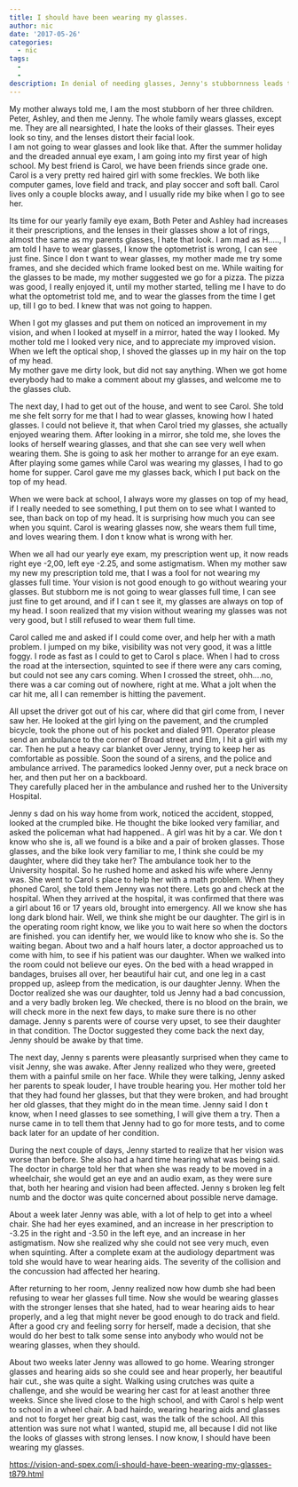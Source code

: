 ```yaml
---
title: I should have been wearing my glasses.
author: nic
date: '2017-05-26'
categories:
  - nic
tags:
  - 
  - 
description: In denial of needing glasses, Jenny's stubbornness leads to a life-changing accident that forces her to face reality.
---
```

My mother always told me, I am the most stubborn of her three children.
Peter, Ashley, and then me Jenny.
The whole family wears glasses, except me.
They are all nearsighted, I hate the looks of their glasses.
Their eyes look so tiny, and the lenses distort their facial look.  
I am not going to wear glasses and look like that. 
After the summer holiday and the dreaded annual eye exam, I am going into my first year of high school.
My best friend is Carol, we have been friends since grade one.
Carol is a very pretty red haired girl with some freckles.
We both like computer games,  love field and track, and play soccer and soft ball.
Carol lives only a couple blocks away, and I usually ride my bike when I go to see her.

Its time for our yearly family eye exam,
Both Peter and Ashley had increases it their prescriptions, and the lenses in their glasses show 
a lot of rings, almost the same as my parents glasses, I hate that look.
I am mad as H....., I am told I have to wear glasses, I know the optometrist is wrong, I can see just fine.
Since I don t want to wear glasses, my mother made me try some frames, and she decided which frame looked best on me.
While waiting for the glasses to be made, my mother suggested we go for a pizza.
The pizza was good, I really enjoyed it, until my mother started, telling me I have to do what the 
optometrist told me, and to wear the glasses from the time I get up, till I go to bed.
I knew that was not going to happen.

When I got my glasses and put them on noticed an improvement in my vision, and when I looked at myself in a mirror, hated the way I looked.
My mother told me I looked very nice, and to appreciate my improved vision.
When we left the optical shop, I shoved the glasses up in my hair on the top of my head.  
My mother gave me dirty look, but did not say anything.
When we got home everybody had to make a comment about my glasses, and welcome me to the glasses club.

The next day, I had to get out of the house, and went to see Carol.
She told me she felt sorry for me that I had to wear glasses, knowing how I hated glasses.
I could not believe it, that when Carol tried my glasses, she actually enjoyed wearing them.
After looking in a mirror, she told me, she loves the looks of herself wearing glasses, and that she can see very well when wearing them.
She is going to ask her mother to arrange for an eye exam.
After playing some games while Carol was wearing my glasses, I had to go home for supper.
Carol gave me my glasses back, which I put back on the top of my head.

When we were back at school, I always wore my glasses on top of my head, if I really needed 
to see something, I put them on to see what I wanted to see, than back on top of my head.
It is surprising how much you can see when you squint.
Carol is wearing glasses now, she wears them full time, and loves wearing them.
I don t know what is wrong with her.

When we all had our yearly eye exam, my prescription went up, it now reads
right eye -2,00, left eye -2.25, and some astigmatism.
When my mother saw my new my prescription told me, that I was a fool for not wearing my glasses full time. 
Your vision is not good enough to go without wearing your glasses.
But stubborn me is not going to wear glasses full time, I can see just fine to get around, and if 
I can t see it, my glasses are always on top of my head.
I soon realized that my vision without wearing my glasses was not very good, but I still refused to wear them full time.

Carol called me and asked if I could come over, and help her with a math problem.
I jumped on my bike, visibility was not very good, it was a little foggy.
I rode as fast as I could to get to Carol s place.
When I had to cross the road at the intersection, squinted to see if there were any cars coming, 
but could not see any cars coming.
When I crossed the street, ohh....no, there was a car coming out of nowhere, right at me.
What a jolt when the car hit me, all I can remember is hitting the pavement.

All upset the driver got out of his car, where did that girl come from, I never saw her.
He looked at the girl lying on the pavement, and the crumpled bicycle, took the phone out of his pocket and dialed 911.
Operator please send an ambulance to the corner of Broad street and Elm, I hit a girl with my car.
Then he put a heavy car blanket over Jenny, trying to keep her as comfortable as possible.
Soon the sound of a sirens, and the police and ambulance arrived.
The paramedics looked Jenny over, put a neck brace on her, and then put her on a backboard.  
They carefully placed her in the ambulance and rushed her to the University Hospital.

Jenny s dad on his way home from work, noticed the accident,  stopped, looked at the crumpled bike.  He thought the bike looked very familiar, and asked the policeman what had happened..
A girl was hit by a car.
We don t know who she is, all we found is a bike and a pair of broken glasses.
Those glasses, and the bike look very familiar to me,  I think she could be my daughter, where did they take her?
The ambulance took her to the University hospital.
So he rushed home and asked his wife where Jenny was.
She went to Carol s place to help her with a math problem.
When they phoned Carol, she told them Jenny was not there.
Lets go and check at the hospital.
When they arrived at the hospital, it was confirmed that there was a girl about 16 or 17 years old,
brought into emergency.
All we know she has long dark blond hair.
Well, we think she might be our daughter. 
The girl is in the operating room right know, we like you to wait here so when the doctors are finished. you can identify her, we would like to know who she is.
So the waiting began.
About two and a half hours later, a doctor approached us to come with him, to see if his patient was our daughter.
When we walked into the room could not believe our eyes.
On the bed with a head wrapped in bandages, bruises all over, her beautiful hair cut, and one leg in a cast propped up, asleep from the medication,  is our daughter Jenny. 
When the Doctor realized she was our daughter, told us Jenny had a bad concussion, and a very badly broken leg.
We checked, there is no blood on the brain, we will check more in the next few days, to make sure there is no other damage.
Jenny s parents were of course very upset, to see their daughter in that condition. 
The Doctor suggested they come back the next day, Jenny should be awake by that time.

The next day, Jenny s parents were pleasantly surprised when they came to visit Jenny, she was awake.
After Jenny realized who they were, greeted them with a painful smile on her face.
While they were talking, Jenny asked her parents to speak louder, I have trouble hearing you. 
Her mother told her that they had found her glasses, but that they were broken, and had brought her old glasses, that they might do in the mean time. 
Jenny said I don t know, when I need glasses to see something,  I will give them a try.
Then a nurse came in to tell them that Jenny had to go for more tests, and to come back later for an update of her condition.

During the next couple of days, Jenny started to realize that her vision was worse than before.
She also had a hard time hearing what was being said.
The doctor in charge told her that when she was ready to be moved in a wheelchair, she would get an eye and an audio exam, as they were sure that, both her hearing and vision had been affected.
Jenny s broken leg felt numb and the doctor was quite concerned about possible nerve damage.

About a week later Jenny was able, with a lot of help to get into a wheel chair.
She had her eyes examined, and an increase in her prescription to -3.25 in the right and -3.50 in the left eye, and an increase in her astigmatism.
Now she realized why she could not see very much, even when squinting.
After a complete exam at the audiology department was told she would have to wear hearing aids.
The severity of the collision and the concussion had affected her hearing.

After returning to her room, Jenny realized now how dumb she had been refusing to wear her glasses full time.
Now she would be wearing glasses with the stronger lenses that she hated, had to wear hearing aids to hear properly, and a leg that might never be good enough to do track and field.
After a good cry and feeling sorry for herself, made a decision, that she would do her best
to talk some sense into anybody who would not be wearing glasses, when they should.

About two weeks later Jenny was allowed to go home.
Wearing stronger glasses and hearing aids so she could see and hear properly, her beautiful hair cut.,
she was quite a sight.
Walking using crutches was quite a challenge, and she would be wearing her cast for at least another three weeks.
Since she lived close to the high school, and with Carol s help went to school in a wheel chair.
A bad hairdo, wearing hearing aids and glasses and not to forget her great big cast, was the talk of the school.
All this attention was sure not what I wanted, stupid me, all because I did not like the looks of glasses with strong lenses.
I now know, I should have been wearing my glasses.

https://vision-and-spex.com/i-should-have-been-wearing-my-glasses-t879.html